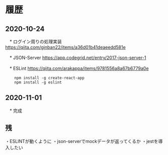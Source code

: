 # 履歴

## 2020-10-24
　* ログイン周りの処理実装
    https://qiita.com/ginban22/items/a36d01b41deaeedd581e

　* JSON-Server
    https://app.codegrid.net/entry/2017-json-server-1

　* ESLint
    https://qiita.com/arakappa/items/9781556a8a67b6779a0e

        npm install -g create-react-app
        npm install -g eslint

## 2020-11-01
　* 完成
        

## 残
・ESLINTが動くように
・json-serverでmockデータが返ってくるか
・jestを導入したい